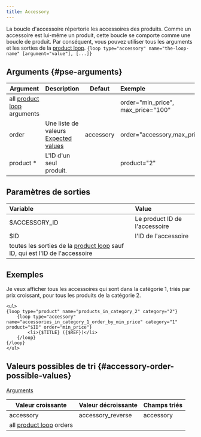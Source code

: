 ```yaml
---
title: Accessory
---
```


La boucle d'accessoire répertorie les accessoires des produits. Comme un accessoire est lui-même un produit, cette boucle se comporte comme une boucle de produit. Par conséquent, vous pouvez utiliser tous les arguments et les sorties de la [product loop](./product).
`{loop type="accessory" name="the-loop-name" [argument="value"], [...]}`

## Arguments {#pse-arguments}

| Argument                                | Description                                                                    |  Defaut   | Exemple                            |
|-----------------------------------------|:-------------------------------------------------------------------------------|:---------:|:-----------------------------------|
| all [product loop](./product) arguments |                                                                                |           | order="min_price", max_price="100" |
| order                                   | Une liste de valeurs <br/> [Expected values](#accessory-order-possible-values) | accessory | order="accessory,max_price"        |
| product \*                              | L'ID d'un seul produit.                                                        |           | product="2"                        |

## Paramètres de sorties

| Variable                                                                                 | Value                         |
|:-----------------------------------------------------------------------------------------|:------------------------------|
| $ACCESSORY_ID                                                                            | Le product ID de l'accessoire |
| $ID                                                                                      | l'ID de l'accessoire          |
| toutes les sorties de la [product loop](./product) sauf ID, qui est l'ID de l'accessoire |                               |

## Exemples

Je veux afficher tous les accessoires qui sont dans la catégorie 1, triés par prix croissant, pour tous les produits de la catégorie 2.
```smarty
<ul>
{loop type="product" name="products_in_category_2" category="2"}
    {loop type="accessory" name="accessories_in_category_1_order_by_min_price" category="1" product="$ID" order="min_price"}
        <li>{$TITLE} ({$REF})</li>
    {/loop}
{/loop}
</ul>
```

## Valeurs possibles de tri {#accessory-order-possible-values}
[Arguments](#pse-arguments)

| Valeur croissante                    | Valeur décroissante | Champs triés |
|--------------------------------------|---------------------|:-------------|
| accessory                            | accessory_reverse   | accessory    |
| all [product loop](./product) orders |                     |              |